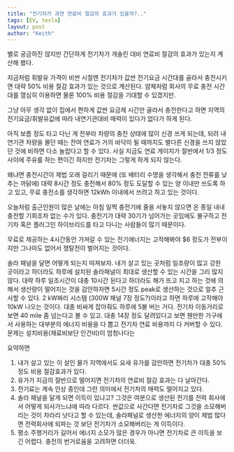 ```yaml
---
title: "전기차가 과연 연료비 절감의 효과가 있을까?.."
tags: [EV, tesla]
layout: post
author: "Keith"
---
```


별로 궁금하진 않지만 간단하게 전기차가 개솔린 대비 연료비 절감의 효과가 있는지 계산해 봤다.

지금처럼 휘발유 가격이 비싼 시절엔 전기차가 값싼 전기요금 시간대를 골라서 충전시키면 대략 50% 비용 절감 효과가 있는 것으로 계산된다.
얌체처럼 회사의 무료 충전 시간 대를 열심히 이용하면 물론 100% 비용 절감을 기대할 수 있겠지만.

그냥 아무 생각 없이 집에서 편하게 값싼 요금제 시간만 골라서 충전한다고 하면 지역의 전기요금/휘발유값에 따라 내연기관대비 매력이 있다가 없다가 하게 된다.

아직 보름 정도 타고 다닌 게 전부라 차량의 충전 상태에 많이 신경 쓰게 되는데, 되려 내연기관 차량을 몰던 때는 잔여 연료가 거의 바닥이 될 때까지도 별다른 신경을 쓰지 않았던 것에 비하면 다소 놀랍다고 할 수 있다. 사실 지금도 연료 게이지가 절반에서 1/3 정도 사이에 주유를 하는 편이긴 하지만 전기차는 그렇게 하게 되지 않는다.

왜냐면 충전시간이 제법 오래 걸리기 때문에 (또 배터리 수명을 생각해서 충전 전류를 낮추는 까닭에) 대략 8시간 정도 충전해서 80% 정도 도달할 수 있는 양 이내만 쓰도록 하고 있고, 무료 충전소를 생각하면 12kWh 이내에서 쓰려고 하고 있는 것이다. 

오늘처럼 출근인원이 많은 날에는 아침 일찍 충전기에 줄을 서놓지 않으면 온 종일 내내 충전할 기회조차 없는 수가 있다. 충전기가 대략 30기가 넘어가는 곳임에도 불구하고 전기차 혹은 플러그인 하이브리드를 타고 다니는 사람들이 많기 때문이다. 

무료로 제공하는 4시간동안 가져갈 수 있는 전기에너지는 고작해봐야 $6 정도가 전부이지만 그나마도 없어서 쟁탈전이 벌어지는 것이다.

솔라 패널을 달면 어떻게 되는지 따져보자. 내가 살고 있는 곳처럼 일조량이 많고 강한 곳이라고 하더라도 하루에 설치된 솔라패널이 최대로 생산할 수 있는 시간을 그리 많지 않다.
대략 하루 일조시간이 대충 10시간 된다고 하더라도 해가 뜨고 지고 하는 것에 의해서 생산량이 떨어지는 것을 감안하자면 5시간 정도 peak로 생산하는 것으로 얼추 근사할 수 있다. 2 kW짜리 시스템 (300W 패널 7장 정도?)이라고 하면 하루에 고작해야 10kW 나오는 것이다. 대충 비싸게 잡아줘도 하루에 5불 버는 거다. 전기차 이동거리로 보면 40 mile 좀 넘는다고 볼 수 있고. 대충 14장 정도 달려있다고 보면 웬만한 가구에서 사용하는 대부분의 에너지 비용을 다 뽑고 전기차 연료 비용까지 다 커버할 수 있다. 문제는 설치비용(재료비보단 인건비)이 엄청나다는 

요약하면
1. 내가 살고 있는 이 살인 물가 지역에서도 요새 유가를 감안하면 전기차가 대충 50% 정도 비용 절감효과가 있다. 
2. 유가가 지금의 절반으로 떨어지면 전기차의 연료비 절감 효과는 다 날아간다.
3. 전기료는 계속 인상 중인데 그런 의미에서 전기차의 매력도 떨어지고 있다.
4. 솔라 패널을 달게 되면 이득이 있냐고? 그것은 여분으로 생산된 전기를 전력 회사에서 어떻게 되사가느냐에 따라 다르다. 싼값으로 사간다면 전기차로 그것을 소모해버리는 것이 차라리 낫다고 할 수 있는데, 솔라패널로 생산한 에너지의 양이 제법 많다면 전력회사에 되파는 것 보단 전기차가 소모해버리는 게 이득이다. 
5. 평소 주행거리가 길어서 에너지 소모가 많은 경우가 아니면 전기차로 큰 이득을 보긴 어렵다. 충전의 번거로움을 고려하면 더더욱.